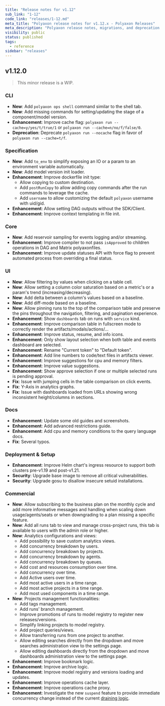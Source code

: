 ```yaml
---
title: "Release notes for v1.12"
sub_link: "1-12"
code_link: "releases/1-12.md"
meta_title: "Polyaxon release notes for v1.12.x - Polyaxon Releases"
meta_description: "Polyaxon release notes, migrations, and deprecation notes for v1.12.x."
visibility: public
status: published
tags:
  - reference
sidebar: "releases"
---
```


## v1.12.0

> This minor release is a WIP.

### CLI

 * **New**: Add `polyaxon ops shell` command similar to the shell tab.
 * **New**: Add missing commands for setting/updating the stage of a component/model version.
 * **Enhancement**: Improve cache flag: `polyaxon run --cache=y/yes/t/true/1` or `polyaxon run --cache=n/no/f/false/0`.
 * **Deprecation**: Deprecate `polyaxon run --nocache` flag in favor of `polyaxon run --cache=t/f`.

### Specification

 * **New**: Add `to_env` to simplify exposing an IO or a param to an environment variable automatically.
 * **New**: Add model version init loader.
 * **Enhancement**: Improve dockerfile init type:
   * Allow copying to custom destination.
   * Add `postRunCopy` to allow adding copy commands after the run commands to leverage the cache.
   * Add `username` to allow customizing the default `polyaxon` username with uid/gid.
 * **Enhancement**: Allow setting DAG outputs without the SDK/Client.
 * **Enhancement**: Improve context templating in file init.

### Core

 * **New**: Add reservoir sampling for events logging and/or streaming.
 * **Enhancement**: Improve compiler to not pass `isApproved` to children operations in DAG and Matrix polyaxonfiles.
 * **Enhancement**: Improve update statuses API with force flag to prevent automated process from overriding a final status.

### UI

 * **New**: Allow filtering by values when clicking on a table cell.
 * **New**: Allow setting a column color saturation based on a metric's or a param's trend (increasing/decreasing).
 * **New**: Add delta between a column's values based on a baseline.
 * **New**: Add diff-mode based on a baseline.
 * **New**: Allow pinning runs to the top of the comparison table and preserve the pins throughout the navigation, filtering, and pagination experience.
 * **Enhancement**: Show `dashboards` tab on runs with `service` kind.
 * **Enhancement**: Improve comparison table in fullscreen mode to correctly render the artifacts/modals/actions/...
 * **Enhancement**: Improve status, resume, and info icons.
 * **Enhancement**: Only show layout selection when both table and events dashboard are selected.
 * **Enhancement**: Rename "Current token" to "Default token".
 * **Enhancement**: Add line numbers to code/text files in artifacts viewer.
 * **Enhancement**: Improve suggestions for cpu and memory filters.
 * **Enhancement**: Improve value suggestions.
 * **Enhancement**: Show approve selection if one or multiple selected runs is pending approval.
 * **Fix**: Issue with jumping cells in the table comparison on click events.
 * **Fix**: Y-Axis in analytics graphs.
 * **Fix**: Issue with dashboards loaded from URLs showing wrong inconsistent height/columns in sections.

### Docs

 * **Enhancement**: Update some old guides and screenshots.
 * **Enhancement**: Add advanced restrictions guide.
 * **Enhancement**: Add cpu and memory conditions to the query language docs.
 * **Fix**: Several typos.


### Deployment & Setup

 * **Enhancement**: Improve Helm chart's ingress resource to support both clusters pre-v1.19 and post-v1.21.
 * **Security**: Upgrade base image to remove all critical vulnerabilities.
 * **Security**: Upgrade gosu to disallow insecure setuid installations.

### Commercial

 * **New**: Allow subscribing to the business plan on the monthly cycle and add more informative messages and handling when scaling down usage/agents/seats or when downgrading to a plan missing a specific feature.
 * **New**: Add all runs tab to view and manage cross-project runs, this tab is available to users with the admin role or higher.
 * **New**: Analytics configurations and views:
   * Add possibility to save custom analytics views.
   * Add concurrency breakdown by users.
   * Add concurrency breakdown by projects.
   * Add concurrency breakdown by agents.
   * Add concurrency breakdown by queues.
   * Add cost and resources consumption over time.
   * Add concurrency over time.
   * Add Active users over time.
   * Add most active users in a time range.
   * Add most active projects in a time range.
   * Add most used components in a time range.
 * **New**: Projects management functionalities:
   * Add tags management.
   * Add runs' branch management.
   * Improve promotions of runs to model registry to register new releases/versions.
   * Simplify linking projects to model registry.
   * Add project queries/views.
   * Allow transferring runs from one project to another.
   * Allow editing searches directly from the dropdown and move searches administration view to the settings page.
   * Allow editing dashboards directly from the dropdown and move dashboards administration view to the settings page.
 * **Enhancement**: Improve bookmark logic.
 * **Enhancement**: Improve archive logic.
 * **Enhancement**: Improve model registry and versions loading and updates.
 * **Enhancement**: Improve operations cache layer.
 * **Enhancement**: Improve operations cache proxy.
 * **Enhancement**: Investigate the new `suspend` feature to provide immediate concurrency change instead of the current [draining logic](/faq/How-does-changing-concurrency-work/).
